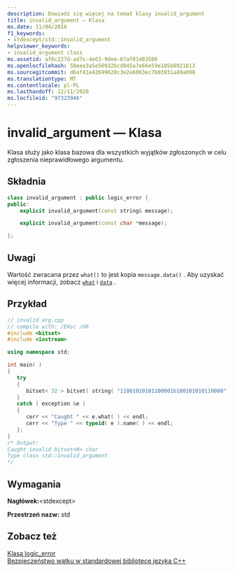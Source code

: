 ```yaml
---
description: Dowiedz się więcej na temat klasy invalid_argument
title: invalid_argument — Klasa
ms.date: 11/04/2016
f1_keywords:
- stdexcept/std::invalid_argument
helpviewer_keywords:
- invalid_argument class
ms.assetid: af6c227d-ad7c-4e63-9dee-67af81d83506
ms.openlocfilehash: 58eee3a5e56932bcd045a7e66e59e105b8921813
ms.sourcegitcommit: d6af41e42699628c3e2e6063ec7b03931a49a098
ms.translationtype: MT
ms.contentlocale: pl-PL
ms.lasthandoff: 12/11/2020
ms.locfileid: "97323946"
---
```

# <a name="invalid_argument-class"></a>invalid_argument — Klasa

Klasa służy jako klasa bazowa dla wszystkich wyjątków zgłoszonych w celu zgłoszenia nieprawidłowego argumentu.

## <a name="syntax"></a>Składnia

```cpp
class invalid_argument : public logic_error {
public:
    explicit invalid_argument(const string& message);

    explicit invalid_argument(const char *message);

};
```

## <a name="remarks"></a>Uwagi

Wartość zwracana przez `what()` to jest kopia `message.data()` . Aby uzyskać więcej informacji, zobacz [`what`](../standard-library/exception-class.md) i [`data`](../standard-library/basic-string-class.md#data) .

## <a name="example"></a>Przykład

```cpp
// invalid_arg.cpp
// compile with: /EHsc /GR
#include <bitset>
#include <iostream>

using namespace std;

int main( )
{
   try
   {
      bitset< 32 > bitset( string( "11001010101100001b100101010110000") );
   }
   catch ( exception &e )
   {
      cerr << "Caught " << e.what( ) << endl;
      cerr << "Type " << typeid( e ).name( ) << endl;
   };
}
/* Output:
Caught invalid bitset<N> char
Type class std::invalid_argument
*/
```

## <a name="requirements"></a>Wymagania

**Nagłówek:**\<stdexcept>

**Przestrzeń nazw:** std

## <a name="see-also"></a>Zobacz też

[Klasa logic_error](../standard-library/logic-error-class.md)\
[Bezpieczeństwo wątku w standardowej bibliotece języka C++](../standard-library/thread-safety-in-the-cpp-standard-library.md)
